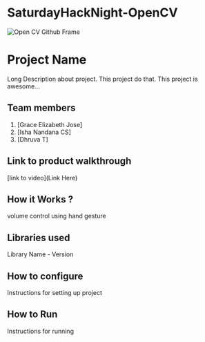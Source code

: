 # SaturdayHackNight-OpenCV
![Open CV Github Frame](https://github.com/TH-Activities/saturday-hack-night-template/assets/90635335/78554b37-32b2-4488-a10c-5c68098d7776)



# Project Name
Long Description about project. This project do that. This project is awesome...
## Team members
1. [Grace Elizabeth Jose]
2. [Isha Nandana CS]
3. [Dhruva T]
## Link to product walkthrough
[link to video](Link Here)
## How it Works ?
 volume control using hand gesture
## Libraries used
Library Name - Version
## How to configure
Instructions for setting up project
## How to Run
Instructions for running
